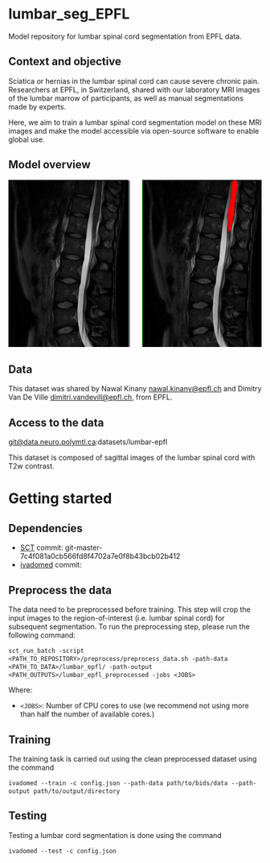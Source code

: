 # lumbar_seg_EPFL
Model repository for lumbar spinal cord segmentation from EPFL data.

## Context and objective
Sciatica or hernias in the lumbar spinal cord can cause severe chronic pain. Researchers at EPFL, in Switzerland, shared with our laboratory MRI images of the lumbar marrow of participants, as well as manual segmentations made by experts.

Here, we aim to train a lumbar spinal cord segmentation model on these MRI images and make the model accessible via open-source software to enable global use.

## Model overview

![Model Overview](/misc/example.png)

## Data
This dataset was shared by Nawal Kinany <nawal.kinany@epfl.ch> and Dimitry Van De Ville <dimitri.vandevill@epfl.ch>, from EPFL.

## Access to the data
git@data.neuro.polymtl.ca:datasets/lumbar-epfl

This dataset is composed of sagittal images of the lumbar spinal cord with T2w contrast.

# Getting started

## Dependencies
- [SCT](https://github.com/ivadomed/model_seg_sci/blob/main/preprocessing/preprocess_data.sh) commit: git-master-7c4f081a0cb566fd8f4702a7e0f8b43bcb02b412
- [ivadomed](https://ivadomed.org) commit:

## Preprocess the data
The data need to be preprocessed before training. This step will crop the input images to the region-of-interest (i.e. lumbar spinal cord) for subsequent segmentation. To run the preprocessing step, please run the following command:

  ```
  sct_run_batch -script <PATH_TO_REPOSITORY>/preprocess/preprocess_data.sh -path-data <PATH_TO_DATA>/lumbar_epfl/ -path-output <PATH_OUTPUTS>/lumbar_epfl_preprocessed -jobs <JOBS>
  ```

Where:
- `<JOBS>`: Number of CPU cores to use (we recommend not using more than half the number of available cores.)

## Training
The training task is carried out using the clean preprocessed dataset using the command
  ```
  ivadomed --train -c config.json --path-data path/to/bids/data --path-output path/to/output/directory
  ```
## Testing 
Testing a lumbar cord segmentation is done using the command

```
ivadomed --test -c config.json
```

